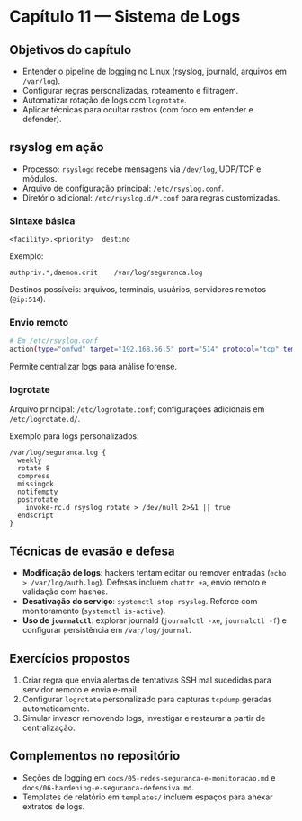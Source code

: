 # Capítulo 11 — Sistema de Logs

## Objetivos do capítulo
- Entender o pipeline de logging no Linux (rsyslog, journald, arquivos em `/var/log`).
- Configurar regras personalizadas, roteamento e filtragem.
- Automatizar rotação de logs com `logrotate`.
- Aplicar técnicas para ocultar rastros (com foco em entender e defender).

## rsyslog em ação
- Processo: `rsyslogd` recebe mensagens via `/dev/log`, UDP/TCP e módulos.
- Arquivo de configuração principal: `/etc/rsyslog.conf`.
- Diretório adicional: `/etc/rsyslog.d/*.conf` para regras customizadas.

### Sintaxe básica
```
<facility>.<priority>  destino
```
Exemplo:
```
authpriv.*,daemon.crit    /var/log/seguranca.log
```
Destinos possíveis: arquivos, terminais, usuários, servidores remotos (`@ip:514`).

### Envio remoto
```bash
# Em /etc/rsyslog.conf
action(type="omfwd" target="192.168.56.5" port="514" protocol="tcp" template="RSYSLOG_SyslogProtocol23Format")
```
Permite centralizar logs para análise forense.

### logrotate
Arquivo principal: `/etc/logrotate.conf`; configurações adicionais em `/etc/logrotate.d/`.

Exemplo para logs personalizados:
```
/var/log/seguranca.log {
  weekly
  rotate 8
  compress
  missingok
  notifempty
  postrotate
    invoke-rc.d rsyslog rotate > /dev/null 2>&1 || true
  endscript
}
```

## Técnicas de evasão e defesa
- **Modificação de logs**: hackers tentam editar ou remover entradas (`echo > /var/log/auth.log`). Defesas incluem `chattr +a`, envio remoto e validação com hashes.
- **Desativação do serviço**: `systemctl stop rsyslog`. Reforce com monitoramento (`systemctl is-active`).
- **Uso de `journalctl`**: explorar journald (`journalctl -xe`, `journalctl -f`) e configurar persistência em `/var/log/journal`.

## Exercícios propostos
1. Criar regra que envia alertas de tentativas SSH mal sucedidas para servidor remoto e envia e-mail.
2. Configurar `logrotate` personalizado para capturas `tcpdump` geradas automaticamente.
3. Simular invasor removendo logs, investigar e restaurar a partir de centralização.

## Complementos no repositório
- Seções de logging em `docs/05-redes-seguranca-e-monitoracao.md` e `docs/06-hardening-e-seguranca-defensiva.md`.
- Templates de relatório em `templates/` incluem espaços para anexar extratos de logs.
